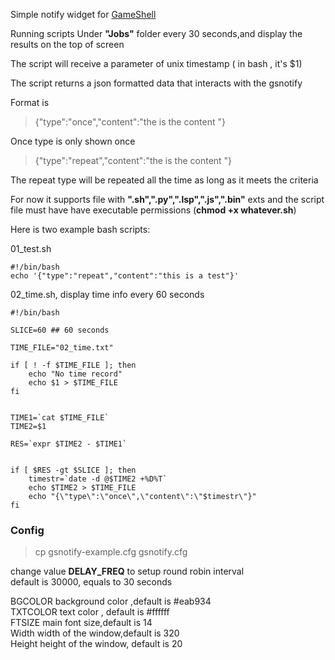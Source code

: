 Simple notify widget for [GameShell](https://www.clockworkpi.com/)

Running scripts Under **"Jobs"** folder every 30 seconds,and display the results on the top of screen 

The script will receive a parameter of unix timestamp ( in bash , it's $1)

The script returns a json formatted data that interacts with the gsnotify

Format is

> {"type":"once","content":"the is the content "}

Once type is only shown once

> {"type":"repeat","content":"the is the content "}

The repeat type will be repeated all the time as long as it meets the criteria

For now it supports file with 
**".sh",".py",".lsp",".js",".bin"** exts
and the script file must have have executable permissions (**chmod +x whatever.sh**)


Here is two example bash scripts:

01\_test.sh

```
#!/bin/bash
echo '{"type":"repeat","content":"this is a test"}'
```

02\_time.sh, display time info every 60 seconds

```
#!/bin/bash

SLICE=60 ## 60 seconds

TIME_FILE="02_time.txt"

if [ ! -f $TIME_FILE ]; then
	echo "No time record"
	echo $1 > $TIME_FILE
fi


TIME1=`cat $TIME_FILE`
TIME2=$1

RES=`expr $TIME2 - $TIME1`


if [ $RES -gt $SLICE ]; then
	timestr=`date -d @$TIME2 +%D%T`
    echo $TIME2 > $TIME_FILE
	echo "{\"type\":\"once\",\"content\":\"$timestr\"}"
fi
```


### Config ###

> cp gsnotify-example.cfg gsnotify.cfg

change value **DELAY\_FREQ** to setup round robin interval  
default is 30000, equals to 30 seconds

BGCOLOR  background color ,default is #eab934   
TXTCOLOR text color , default is #ffffff  
FTSIZE  main font size,default is 14  
Width   width of the window,default is 320  
Height  height of the window, default is 20  


